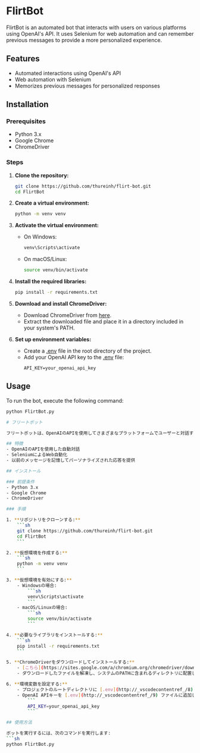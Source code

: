 # FlirtBot

FlirtBot is an automated bot that interacts with users on various platforms using OpenAI's API. It uses Selenium for web automation and can remember previous messages to provide a more personalized experience.

## Features
- Automated interactions using OpenAI's API
- Web automation with Selenium
- Memorizes previous messages for personalized responses

## Installation

### Prerequisites
- Python 3.x
- Google Chrome
- ChromeDriver

### Steps

1. **Clone the repository:**
    ```sh
    git clone https://github.com/thureinh/flirt-bot.git
    cd FlirtBot
    ```

2. **Create a virtual environment:**
    ```sh
    python -m venv venv
    ```

3. **Activate the virtual environment:**
    - On Windows:
        ```sh
        venv\Scripts\activate
        ```
    - On macOS/Linux:
        ```sh
        source venv/bin/activate
        ```

4. **Install the required libraries:**
    ```sh
    pip install -r requirements.txt
    ```

5. **Download and install ChromeDriver:**
    - Download ChromeDriver from [here](https://sites.google.com/a/chromium.org/chromedriver/downloads).
    - Extract the downloaded file and place it in a directory included in your system's PATH.

6. **Set up environment variables:**
    - Create a [.env](http://_vscodecontentref_/0) file in the root directory of the project.
    - Add your OpenAI API key to the [.env](http://_vscodecontentref_/1) file:
        ```
        API_KEY=your_openai_api_key
        ```

## Usage

To run the bot, execute the following command:
```sh
python FlirtBot.py

# フリートボット

フリートボットは、OpenAIのAPIを使用してさまざまなプラットフォームでユーザーと対話する自動ボットです。Seleniumを使用してWeb自動化を行い、以前のメッセージを記憶してよりパーソナライズされた体験を提供します。

## 特徴
- OpenAIのAPIを使用した自動対話
- SeleniumによるWeb自動化
- 以前のメッセージを記憶してパーソナライズされた応答を提供

## インストール

### 前提条件
- Python 3.x
- Google Chrome
- ChromeDriver

### 手順

1. **リポジトリをクローンする:**
    ```sh
    git clone https://github.com/thureinh/flirt-bot.git
    cd FlirtBot
    ```

2. **仮想環境を作成する:**
    ```sh
    python -m venv venv
    ```

3. **仮想環境を有効にする:**
    - Windowsの場合:
        ```sh
        venv\Scripts\activate
        ```
    - macOS/Linuxの場合:
        ```sh
        source venv/bin/activate
        ```

4. **必要なライブラリをインストールする:**
    ```sh
    pip install -r requirements.txt
    ```

5. **ChromeDriverをダウンロードしてインストールする:**
    - [こちら](https://sites.google.com/a/chromium.org/chromedriver/downloads)からChromeDriverをダウンロードします。
    - ダウンロードしたファイルを解凍し、システムのPATHに含まれるディレクトリに配置します。

6. **環境変数を設定する:**
    - プロジェクトのルートディレクトリに [.env](http://_vscodecontentref_/8) ファイルを作成します。
    - OpenAI APIキーを [.env](http://_vscodecontentref_/9) ファイルに追加します:
        ```
        API_KEY=your_openai_api_key
        ```

## 使用方法

ボットを実行するには、次のコマンドを実行します:
```sh
python FlirtBot.py